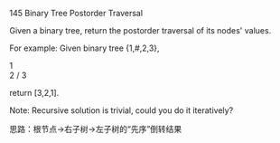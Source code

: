 145 Binary Tree Postorder Traversal

Given a binary tree, return the postorder traversal of its nodes' values.

For example:
Given binary tree {1,#,2,3},

   1
    \
     2
    /
   3

return [3,2,1].

Note: Recursive solution is trivial, could you do it iteratively?

思路：根节点->右子树->左子树的“先序”倒转结果